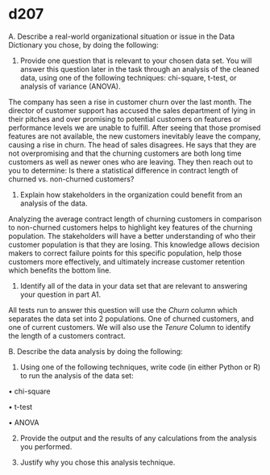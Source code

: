 # d207
 
A.  Describe a real-world organizational situation or issue in the Data Dictionary you chose, by doing the following:

1.  Provide one question that is relevant to your chosen data set. You will answer this question later in the task through an analysis of the cleaned data, using one of the following techniques: chi-square, t-test, or analysis of variance (ANOVA).

The company has seen a rise in customer churn over the last month. The director of customer support has accused the sales department of lying in their pitches and over promising to potential customers on features or performance levels we are unable to fulfill. After seeing that those promised features are not available, the new customers inevitably leave the company, causing a rise in churn. The head of sales disagrees. He says that they are not overpromising and that the churning customers are both long time customers as well as newer ones who are leaving. They then reach out to you to determine: Is there a statistical difference in contract length of churned vs. non-churned customers?

1.  Explain how stakeholders in the organization could benefit from an analysis of the data.

Analyzing the average contract length of churning customers in comparison to non-churned customers helps to highlight key features of the churning population. The stakeholders will have a better understanding of who their customer population is that they are losing. This knowledge allows decision makers to correct failure points for this specific population, help those customers more effectively, and ultimately increase customer retention which benefits the bottom line.

1.  Identify all of the data in your data set that are relevant to answering your question in part A1.

All tests run to answer this question will use the *Churn* column which separates the data set into 2 populations. One of churned customers, and one of current customers. We will also use the *Tenure* Column to identify the length of a customers contract.


 

B.  Describe the data analysis by doing the following:

1.  Using one of the following techniques, write code (in either Python or R) to run the analysis of the data set:

•   chi-square

•   t-test

•   ANOVA

2.  Provide the output and the results of any calculations from the analysis you performed.

3.  Justify why you chose this analysis technique.